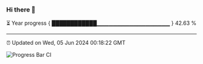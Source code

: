 ### Hi there 👋

⏳ Year progress { ████████████▁▁▁▁▁▁▁▁▁▁▁▁▁▁▁▁▁▁ } 42.63 %

---

⏰ Updated on Wed, 05 Jun 2024 00:18:22 GMT

![Progress Bar CI](https://github.com/liununu/liununu/workflows/Progress%20Bar%20CI/badge.svg)
